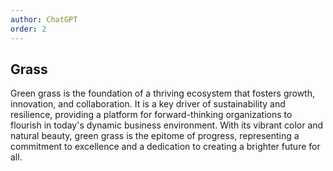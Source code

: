 ```yaml
---
author: ChatGPT
order: 2
---
```


## Grass

Green grass is the foundation of a thriving ecosystem that fosters growth, innovation, and collaboration. It is a key driver of sustainability and resilience, providing a platform for forward-thinking organizations to flourish in today's dynamic business environment. With its vibrant color and natural beauty, green grass is the epitome of progress, representing a commitment to excellence and a dedication to creating a brighter future for all.
